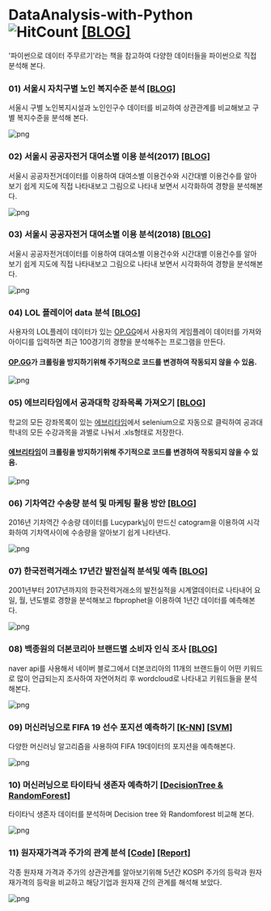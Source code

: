 # DataAnalysis-with-Python ![HitCount](http://hits.dwyl.com/HwangToeMat/DataAnalysis-with-Python.svg) <a href="https://hwangtoemat.github.io/dataanalysis-with-python/">[BLOG]</a>
'파이썬으로 데이터 주무르기'라는 책을 참고하여 다양한 데이터들을 파이썬으로 직접 분석해 본다.


### 01) 서울시 자치구별 노인 복지수준 분석 <a href="https://hwangtoemat.github.io/dataanalysis-with-python/2019-01-11-%EC%84%9C%EC%9A%B8%EC%8B%9C-%EC%9E%90%EC%B9%98%EA%B5%AC%EB%B3%84-%EB%85%B8%EC%9D%B8-%EB%B3%B5%EC%A7%80%EC%88%98%EC%A4%80-%EB%B6%84%EC%84%9D/">[BLOG]</a>
서울시 구별 노인복지시설과 노인인구수 데이터를 비교하여 상관관계를 비교해보고 구별 복지수준을 분석해 본다.

![png](https://github.com/HwangToeMat/HwangToeMat.github.io/blob/master/assets/img/thumbnail/dwp-1.png?raw=true)

### 02) 서울시 공공자전거 대여소별 이용 분석(2017) <a href="https://hwangtoemat.github.io/dataanalysis-with-python/2019-01-29-%EC%84%9C%EC%9A%B8%EC%8B%9C-%EA%B3%B5%EA%B3%B5%EC%9E%90%EC%A0%84%EA%B1%B0-%EB%8C%80%EC%97%AC%EC%86%8C%EB%B3%84-%EC%9D%B4%EC%9A%A9-%EB%B6%84%EC%84%9D_1/">[BLOG]</a>
서울시 공공자전거데이터를 이용하여 대여소별 이용건수와 시간대별 이용건수를 알아보기 쉽게 지도에 직접 나타내보고 그림으로 나타내 보면서 시각화하여 경향을 분석해본다.

![png](https://github.com/HwangToeMat/HwangToeMat.github.io/blob/master/assets/img/thumbnail/dwp-2.png?raw=true)

### 03) 서울시 공공자전거 대여소별 이용 분석(2018) <a href="https://hwangtoemat.github.io/dataanalysis-with-python/2019-02-18-%EC%84%9C%EC%9A%B8%EC%8B%9C-%EA%B3%B5%EA%B3%B5%EC%9E%90%EC%A0%84%EA%B1%B0-%EB%8C%80%EC%97%AC%EC%86%8C%EB%B3%84-%EC%9D%B4%EC%9A%A9-%EB%B6%84%EC%84%9D_2/">[BLOG]</a>
서울시 공공자전거데이터를 이용하여 대여소별 이용건수와 시간대별 이용건수를 알아보기 쉽게 지도에 직접 나타내보고 그림으로 나타내 보면서 시각화하여 경향을 분석해본다.

![png](https://github.com/HwangToeMat/HwangToeMat.github.io/blob/master/assets/img/thumbnail/dwp-3.png?raw=true)

### 04) LOL 플레이어 data 분석 <a href="https://hwangtoemat.github.io/dataanalysis-with-python/2019-02-28-%EB%A6%AC%EA%B7%B8%EC%98%A4%EB%B8%8C%EB%A0%88%EC%A0%84%EB%93%9C-%EB%AA%A8%EC%8A%A4%ED%8A%B8-%EC%B1%94%ED%94%BC%EC%96%B8-%EB%B0%8F-%EC%B5%9C%EA%B7%BC-100%EA%B2%BD%EA%B8%B0-%EB%B6%84%EC%84%9D%ED%95%98%EA%B8%B0/">[BLOG]</a>
사용자의 LOL플레이 데이터가 있는 <a href="OP.GG">OP.GG</a>에서 사용자의 게임플레이 데이터를 가져와 아이디를 입력하면 최근 100경기의 경향을 분석해주는 프로그램을 만든다.
#### <a href="OP.GG">OP.GG</a>가 크롤링을 방지하기위해 주기적으로 코드를 변경하여 작동되지 않을 수 있음.

![png](https://github.com/HwangToeMat/HwangToeMat.github.io/blob/master/assets/img/thumbnail/dwp-4.png?raw=true)

### 05) 에브리타임에서 공과대학 강좌목록 가져오기 <a href="https://hwangtoemat.github.io/dataanalysis-with-python/2019-03-07-%EA%B2%BD%ED%9D%AC%EB%8C%80%ED%95%99%EA%B5%90-%EA%B3%B5%EA%B3%BC%EB%8C%80%ED%95%99-%EC%8B%9C%EA%B0%84%ED%91%9C-%EB%B6%84%EC%84%9D/">[BLOG]</a>
학교의 모든 강좌목록이 있는 <a href="https://everytime.kr/">에브리타임</a>에서 selenium으로 자동으로 클릭하여 공과대학내의 모든 수강과목을 과별로 나눠서 .xls형태로 저장한다.
#### <a href="https://everytime.kr/">에브리타임</a>이 크롤링을 방지하기위해 주기적으로 코드를 변경하여 작동되지 않을 수 있음.

![png](https://github.com/HwangToeMat/HwangToeMat.github.io/blob/master/assets/img/thumbnail/dwp-5.png?raw=true)

### 06) 기차역간 수송량 분석 및 마케팅 활용 방안 <a href="https://hwangtoemat.github.io/dataanalysis-with-python/2019-03-18-%EA%B8%B0%EC%B0%A8%EC%97%AD%EA%B0%84-%EC%88%98%EC%86%A1%EB%9F%89-%EB%B6%84%EC%84%9D-%EB%B0%8F-%EB%A7%88%EC%BC%80%ED%8C%85-%ED%99%9C%EC%9A%A9-%EB%B0%A9%EC%95%88/">[BLOG]</a>
2016년 기차역간 수송량 데이터를 Lucypark님이 만드신 catogram을 이용하여 시각화하여 기차역사이에 수송량을 알아보기 쉽게 나타낸다.

![png](https://github.com/HwangToeMat/HwangToeMat.github.io/blob/master/assets/img/thumbnail/dwp-6.png?raw=true)

### 07) 한국전력거래소 17년간 발전실적 분석및 예측	<a href="https://hwangtoemat.github.io/dataanalysis-with-python/2019-03-25-%ED%95%9C%EA%B5%AD%EC%A0%84%EB%A0%A5%EA%B1%B0%EB%9E%98%EC%86%8C-17%EB%85%84%EA%B0%84-%EB%B0%9C%EC%A0%84%EC%8B%A4%EC%A0%81-%EB%B6%84%EC%84%9D%EB%B0%8F-%EC%98%88%EC%B8%A1/">[BLOG]</a>
2001년부터 2017년까지의 한국전력거래소의 발전실적을 시계열데이터로 나타내어 요일, 월, 년도별로 경향을 분석해보고 fbprophet을 이용하여 1년간 데이터를 예측해본다.

![png](https://github.com/HwangToeMat/HwangToeMat.github.io/blob/master/assets/img/thumbnail/dwp-7.png?raw=true)

### 08) 백종원의 더본코리아 브랜드별 소비자 인식 조사 <a href="https://hwangtoemat.github.io/dataanalysis-with-python/2019-04-11-%EB%B0%B1%EC%A2%85%EC%9B%90%EC%9D%98-%EB%8D%94%EB%B3%B8%EC%BD%94%EB%A6%AC%EC%95%84-%EB%B8%8C%EB%9E%9C%EB%93%9C%EB%B3%84-%EC%86%8C%EB%B9%84%EC%9E%90-%EC%9D%B8%EC%8B%9D-%EC%A1%B0%EC%82%AC/">[BLOG]</a>
naver api를 사용해서 네이버 블로그에서 더본코리아의 11개의 브랜드들이 어떤 키워드로 많이 언급되는지 조사하여 자연어처리 후 wordcloud로 나타내고 키워드들을 분석해본다.

![png](https://github.com/HwangToeMat/HwangToeMat.github.io/blob/master/assets/img/thumbnail/dwp-8.png?raw=true)

### 09) 머신러닝으로 FIFA 19 선수 포지션 예측하기 <a href="https://hwangtoemat.github.io/dataanalysis-with-python/2019-05-22-%EB%A8%B8%EC%8B%A0%EB%9F%AC%EB%8B%9D%EC%9C%BC%EB%A1%9C-FIFA-19-%EC%84%A0%EC%88%98-%ED%8F%AC%EC%A7%80%EC%85%98-%EC%98%88%EC%B8%A1%ED%95%98%EA%B8%B0-K-NN/">[K-NN]</a> <a href="https://hwangtoemat.github.io/dataanalysis-with-python/2019-05-27-%EB%A8%B8%EC%8B%A0%EB%9F%AC%EB%8B%9D%EC%9C%BC%EB%A1%9C-FIFA-19-%EC%84%A0%EC%88%98-%ED%8F%AC%EC%A7%80%EC%85%98-%EC%98%88%EC%B8%A1%ED%95%98%EA%B8%B0-SVM/">[SVM]</a>
다양한 머신러닝 알고리즘을 사용하여 FIFA 19데이터의 포지션을 예측해본다.

![png](https://github.com/HwangToeMat/HwangToeMat.github.io/blob/master/assets/img/thumbnail/dwp-11.jpg?raw=true)

### 10) 머신러닝으로 타이타닉 생존자 예측하기 <a href="https://hwangtoemat.github.io/dataanalysis-with-python/2019-06-11-%ED%83%80%EC%9D%B4%ED%83%80%EB%8B%89-%EC%83%9D%EC%A1%B4%EC%9E%90-%EC%98%88%EC%B8%A1-Decision-tree-%EC%99%80-Randomforest-%EB%B9%84%EA%B5%90%ED%95%98%EA%B8%B0/">[DecisionTree & RandomForest]</a>
타이타닉 생존자 데이터를 분석하며 Decision tree 와 Randomforest 비교해 본다.

![png](https://github.com/HwangToeMat/HwangToeMat.github.io/blob/master/assets/img/thumbnail/dwp-13.png?raw=true)

### 11) 원자재가격과 주가의 관계 분석 <a href="https://hwangtoemat.github.io/dataanalysis-with-python/2019-04-29-Raw-Material-Price-and-Stock-Price/">[Code]</a> <a href="https://hwangtoemat.github.io/dataanalysis-with-python/2019-05-02-Raw-Material-Price-and-Stock-Price_2/">[Report]</a>
각종 원자재 가격과 주가의 상관관계를 알아보기위해 5년간 KOSPI 주가의 등락과 원자재가격의 등락을 비교하고 해당기업과 원자재 간의 관계를 해석해 보았다.

![png](https://github.com/HwangToeMat/HwangToeMat.github.io/blob/master/assets/img/thumbnail/dwp-9.jpg?raw=true)
